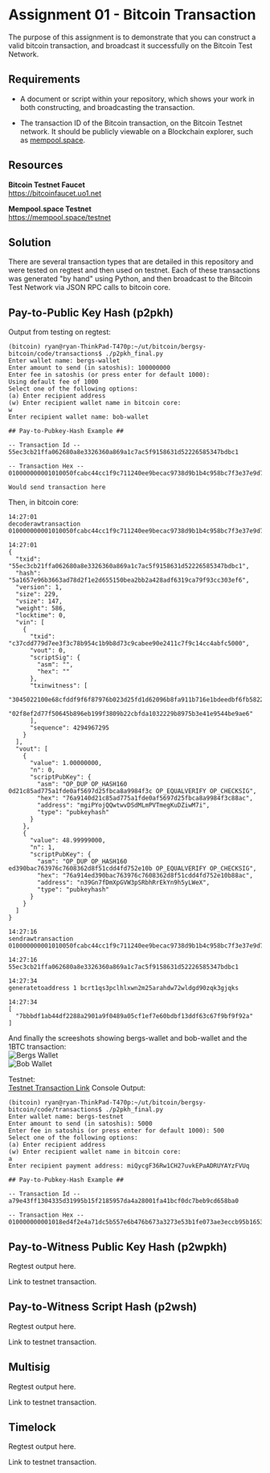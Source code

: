 # Assignment 01 - Bitcoin Transaction

The purpose of this assignment is to demonstrate that you can construct a valid bitcoin transaction, and broadcast it successfully on the Bitcoin Test Network.

## Requirements

* A document or script within your repository, which shows your work in both constructing, and broadcasting the transaction.

* The transaction ID of the Bitcoin transaction, on the Bitcoin Testnet network. It should be publicly viewable on a Blockchain explorer, such as [mempool.space](https://mempool.space/testnet).

## Resources

**Bitcoin Testnet Faucet**  
https://bitcoinfaucet.uo1.net

**Mempool.space Testnet**  
https://mempool.space/testnet

## Solution
There are several transaction types that are detailed in this repository and were tested on regtest and then used on testnet. Each of these transactions was generated "by hand" using Python, and then broadcast to the Bitcoin Test Network via JSON RPC calls to bitcoin core.

## Pay-to-Public Key Hash (p2pkh)
Output from testing on regtest:  
```
(bitcoin) ryan@ryan-ThinkPad-T470p:~/ut/bitcoin/bergsy-bitcoin/code/transactions$ ./p2pkh_final.py
Enter wallet name: bergs-wallet 
Enter amount to send (in satoshis): 100000000
Enter fee in satoshis (or press enter for default 1000): 
Using default fee of 1000
Select one of the following options:
(a) Enter recipient address
(w) Enter recipient wallet name in bitcoin core:
w
Enter recipient wallet name: bob-wallet

## Pay-to-Pubkey-Hash Example ##

-- Transaction Id --
55ec3cb21ffa062680a8e3326360a869a1c7ac5f9158631d52226585347bdbc1

-- Transaction Hex --
010000000001010050fcabc44cc1f9c711240ee9becac9738d9b1b4c958bc7f3e37e9d77dd7cc30000000000ffffffff0200e1f505000000001976a9140d21c85ad775a1fde0af5697d25fbca8a9984f3c88ac180d1024010000001976a914ed390bac763976c7608362d8f51cdd4fd752e10b88ac02483045022100e68cfddf9f6f87976b023d25fd1d62096b8fa911b716e1bdeedbf6fb582282fe02206a6717781aa02c472876c556c53da5c9ab2d7294cbfe0b4e88656c474f4780b3012102f8ef2d77f50645b896eb199f3809b22cbfda1032229b8975b3e41e9544be9ae600000000

Would send transaction here
```

Then, in bitcoin core:
```
14:27:01
decoderawtransaction 010000000001010050fcabc44cc1f9c711240ee9becac9738d9b1b4c958bc7f3e37e9d77dd7cc30000000000ffffffff0200e1f505000000001976a9140d21c85ad775a1fde0af5697d25fbca8a9984f3c88ac180d1024010000001976a914ed390bac763976c7608362d8f51cdd4fd752e10b88ac02483045022100e68cfddf9f6f87976b023d25fd1d62096b8fa911b716e1bdeedbf6fb582282fe02206a6717781aa02c472876c556c53da5c9ab2d7294cbfe0b4e88656c474f4780b3012102f8ef2d77f50645b896eb199f3809b22cbfda1032229b8975b3e41e9544be9ae600000000

14:27:01
{
  "txid": "55ec3cb21ffa062680a8e3326360a869a1c7ac5f9158631d52226585347bdbc1",
  "hash": "5a1657e96b3663ad78d2f1e2d655150bea2bb2a428adf6319ca79f93cc303ef6",
  "version": 1,
  "size": 229,
  "vsize": 147,
  "weight": 586,
  "locktime": 0,
  "vin": [
    {
      "txid": "c37cdd779d7ee3f3c78b954c1b9b8d73c9cabee90e2411c7f9c14cc4abfc5000",
      "vout": 0,
      "scriptSig": {
        "asm": "",
        "hex": ""
      },
      "txinwitness": [
        "3045022100e68cfddf9f6f87976b023d25fd1d62096b8fa911b716e1bdeedbf6fb582282fe02206a6717781aa02c472876c556c53da5c9ab2d7294cbfe0b4e88656c474f4780b301",
        "02f8ef2d77f50645b896eb199f3809b22cbfda1032229b8975b3e41e9544be9ae6"
      ],
      "sequence": 4294967295
    }
  ],
  "vout": [
    {
      "value": 1.00000000,
      "n": 0,
      "scriptPubKey": {
        "asm": "OP_DUP OP_HASH160 0d21c85ad775a1fde0af5697d25fbca8a9984f3c OP_EQUALVERIFY OP_CHECKSIG",
        "hex": "76a9140d21c85ad775a1fde0af5697d25fbca8a9984f3c88ac",
        "address": "mgiPYojQQwtwvDSdMLmPVTmegKuDZiwM7i",
        "type": "pubkeyhash"
      }
    },
    {
      "value": 48.99999000,
      "n": 1,
      "scriptPubKey": {
        "asm": "OP_DUP OP_HASH160 ed390bac763976c7608362d8f51cdd4fd752e10b OP_EQUALVERIFY OP_CHECKSIG",
        "hex": "76a914ed390bac763976c7608362d8f51cdd4fd752e10b88ac",
        "address": "n39Gn7fDmXpGVW3pSRbhRrEkYn9h5yLWeX",
        "type": "pubkeyhash"
      }
    }
  ]
}

14:27:16
sendrawtransaction 010000000001010050fcabc44cc1f9c711240ee9becac9738d9b1b4c958bc7f3e37e9d77dd7cc30000000000ffffffff0200e1f505000000001976a9140d21c85ad775a1fde0af5697d25fbca8a9984f3c88ac180d1024010000001976a914ed390bac763976c7608362d8f51cdd4fd752e10b88ac02483045022100e68cfddf9f6f87976b023d25fd1d62096b8fa911b716e1bdeedbf6fb582282fe02206a6717781aa02c472876c556c53da5c9ab2d7294cbfe0b4e88656c474f4780b3012102f8ef2d77f50645b896eb199f3809b22cbfda1032229b8975b3e41e9544be9ae600000000

14:27:16
55ec3cb21ffa062680a8e3326360a869a1c7ac5f9158631d52226585347bdbc1

14:27:34
generatetoaddress 1 bcrt1qs3pclhlxwn2m25arahdw72wldgd90zqk3gjqks

14:27:34
[
  "7bbbdf1ab44df2288a2901a9f0489a05cf1ef7e60bdbf13ddf63c67f9bf9f92a"
]
```

And finally the screeshots showing bergs-wallet and bob-wallet and the 1BTC transaction:  
![Bergs Wallet](https://github.com/rkbergsma/bergsy-bitcoin/tree/master/assignments/images/bergs_wallet_p2pkh.png)   
![Bob Wallet](https://github.com/rkbergsma/bergsy-bitcoin/tree/master/assignments/images/bob_wallet_p2pkh.png)   


Testnet:  
[Testnet Transaction Link](https://mempool.space/testnet/tx/a79e43ff1304335d31995b15f2185957da4a28001fa41bcf0dc7beb9cd658ba0)
Console Output:  
```
(bitcoin) ryan@ryan-ThinkPad-T470p:~/ut/bitcoin/bergsy-bitcoin/code/transactions$ ./p2pkh_final.py 
Enter wallet name: bergs-testnet
Enter amount to send (in satoshis): 5000
Enter fee in satoshis (or press enter for default 1000): 500
Select one of the following options:
(a) Enter recipient address
(w) Enter recipient wallet name in bitcoin core:
a
Enter recipient payment address: miQycgF36Rw1CH27uvkEPaADRUYAYzFVUq

## Pay-to-Pubkey-Hash Example ##

-- Transaction Id --
a79e43ff1304335d31995b15f2185957da4a28001fa41bcf0dc7beb9cd658ba0

-- Transaction Hex --
010000000001018ed4f2e4a71dc5b557e6b476b673a3273e53b1fe073ae3eccb95b1653616aa870000000000ffffffff0288130000000000001976a9141fc6fbffe3dc4d5d14eec562b2e5c60fa38e2b2588ac94110000000000001976a91423d579fc44220053f8de54c73f61df619533ccb788ac024730440220287b16f8f3206b8dd34626e38c96bde9f07c5b9bf336fe2b94abe6b3645d2e2302206858ddde6feaac795c731e0cfb5a6f0b262361e14822a4676c55436916419959012103a6e62d75d1d107fe8b969ed1b4437918bb2403083e1cfe97732fa8ffdb98e21100000000
```

## Pay-to-Witness Public Key Hash (p2wpkh)
Regtest output here.

Link to testnet transaction.

## Pay-to-Witness Script Hash (p2wsh)
Regtest output here.

Link to testnet transaction.

## Multisig
Regtest output here.

Link to testnet transaction.

## Timelock
Regtest output here.

Link to testnet transaction.
